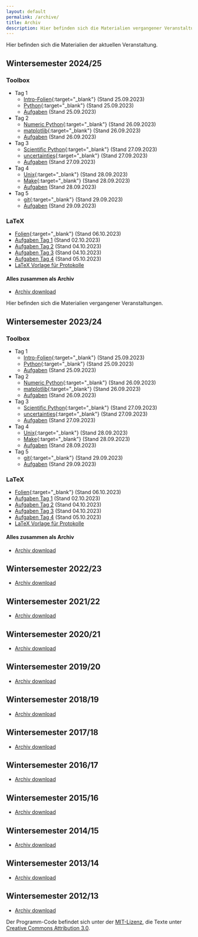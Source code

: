 ```yaml
---
layout: default
permalink: /archive/
title: Archiv
description: Hier befinden sich die Materialien vergangener Veranstaltungen.
---
```


<p class="lead">Hier befinden sich die Materialien der aktuellen Veranstaltung.</p>

## Wintersemester 2024/25
[//]: <> (Referring to current version.)

### Toolbox
- Tag 1
    - [Intro-Folien](/files/archive/current/intro.pdf){:target="_blank"} (Stand 25.09.2023)
    - [Python](/files/archive/current/python.html){:target="_blank"} (Stand 25.09.2023)
    - [Aufgaben](/files/archive/current/exercises-toolbox-1.zip) (Stand 25.09.2023)
- Tag 2
    - [Numeric Python](/files/archive/current/numeric-python.html){:target="_blank"} (Stand 26.09.2023)
    - [matplotlib](/files/archive/current/matplotlib.html){:target="_blank"} (Stand 26.09.2023)
    - [Aufgaben](/files/archive/current/exercises-toolbox-2.zip) (Stand 26.09.2023)
- Tag 3
    - [Scientific Python](/files/archive/current/scientific-python.html){:target="_blank"} (Stand 27.09.2023)
    - [uncertainties](/files/archive/current/uncertainties.html){:target="_blank"} (Stand 27.09.2023)
    - [Aufgaben](/files/archive/current/exercises-toolbox-3.zip) (Stand 27.09.2023)
- Tag 4
    - [Unix](/files/archive/current/unix.pdf){:target="_blank"} (Stand 28.09.2023)
    - [Make](/files/archive/current/make.pdf){:target="_blank"} (Stand 28.09.2023)
    - [Aufgaben](/files/archive/current/exercises-toolbox-4.zip) (Stand 28.09.2023)
- Tag 5
    - [git](/files/archive/current/git.pdf){:target="_blank"} (Stand 29.09.2023)
    - [Aufgaben](/files/archive/current/exercises-toolbox-5.zip) (Stand 29.09.2023)

### LaTeX
- [Folien](/files/archive/current/latex.pdf){:target="_blank"} (Stand 06.10.2023)
- [Aufgaben Tag 1](/files/archive/current/exercises-latex-1.zip) (Stand 02.10.2023)
- [Aufgaben Tag 2](/files/archive/current/exercises-latex-2.zip) (Stand 04.10.2023)
- [Aufgaben Tag 3](/files/archive/current/exercises-latex-3.zip) (Stand 04.10.2023)
- [Aufgaben Tag 4](/files/archive/current/exercises-latex-4.zip) (Stand 05.10.2023)
- <a href="https://github.com/pep-dortmund/toolbox-workshop-protocol-template" target="_blank">LaTeX Vorlage für Protokolle</a>

#### Alles zusammen als Archiv
- [Archiv download](/files/archive/current.tar.gz)

<p class="lead">Hier befinden sich die Materialien vergangener Veranstaltungen.</p>

## Wintersemester 2023/24
[//]: <> (Referring to latest version.)

### Toolbox
- Tag 1
    - [Intro-Folien](/files/archive/latest/intro.pdf){:target="_blank"} (Stand 25.09.2023)
    - [Python](/files/archive/latest/python.html){:target="_blank"} (Stand 25.09.2023)
    - [Aufgaben](/files/archive/latest/exercises-toolbox-1.zip) (Stand 25.09.2023)
- Tag 2
    - [Numeric Python](/files/archive/latest/numeric-python.html){:target="_blank"} (Stand 26.09.2023)
    - [matplotlib](/files/archive/latest/matplotlib.html){:target="_blank"} (Stand 26.09.2023)
    - [Aufgaben](/files/archive/latest/exercises-toolbox-2.zip) (Stand 26.09.2023)
- Tag 3
    - [Scientific Python](/files/archive/latest/scientific-python.html){:target="_blank"} (Stand 27.09.2023)
    - [uncertainties](/files/archive/latest/uncertainties.html){:target="_blank"} (Stand 27.09.2023)
    - [Aufgaben](/files/archive/latest/exercises-toolbox-3.zip) (Stand 27.09.2023)
- Tag 4
    - [Unix](/files/archive/latest/unix.pdf){:target="_blank"} (Stand 28.09.2023)
    - [Make](/files/archive/latest/make.pdf){:target="_blank"} (Stand 28.09.2023)
    - [Aufgaben](/files/archive/latest/exercises-toolbox-4.zip) (Stand 28.09.2023)
- Tag 5
    - [git](/files/archive/latest/git.pdf){:target="_blank"} (Stand 29.09.2023)
    - [Aufgaben](/files/archive/latest/exercises-toolbox-5.zip) (Stand 29.09.2023)

### LaTeX
- [Folien](/files/archive/latest/latex.pdf){:target="_blank"} (Stand 06.10.2023)
- [Aufgaben Tag 1](/files/archive/latest/exercises-latex-1.zip) (Stand 02.10.2023)
- [Aufgaben Tag 2](/files/archive/latest/exercises-latex-2.zip) (Stand 04.10.2023)
- [Aufgaben Tag 3](/files/archive/latest/exercises-latex-3.zip) (Stand 04.10.2023)
- [Aufgaben Tag 4](/files/archive/latest/exercises-latex-4.zip) (Stand 05.10.2023)
- <a href="https://github.com/pep-dortmund/toolbox-workshop-protocol-template" target="_blank">LaTeX Vorlage für Protokolle</a>

#### Alles zusammen als Archiv
- [Archiv download](/files/archive/latest.tar.gz)


## Wintersemester 2022/23

- [Archiv download](/files/archive/2022.tar.gz)

## Wintersemester 2021/22

- [Archiv download](/files/archive/2021.tar.gz)

## Wintersemester 2020/21

- [Archiv download](/files/archive/2020.tar.gz)

## Wintersemester 2019/20

- [Archiv download](/files/archive/2019.tar.gz)

## Wintersemester 2018/19

- [Archiv download](/files/archive/2018.tar.gz)

## Wintersemester 2017/18

- [Archiv download](/files/archive/2017.tar.gz)

## Wintersemester 2016/17

- [Archiv download](/files/archive/2016.tar.gz)

## Wintersemester 2015/16

- [Archiv download](/files/archive/2015.tar.gz)

## Wintersemester 2014/15

- [Archiv download](/files/archive/2014.tar.gz)

## Wintersemester 2013/14

- [Archiv download](/files/archive/2013.tar.gz)

## Wintersemester 2012/13

- [Archiv download](/files/archive/2012.tar.gz)

Der Programm-Code befindet sich unter der [MIT-Lizenz](http://opensource.org/licenses/MIT), die Texte unter [Creative Commons Attribution 3.0](http://creativecommons.org/licenses/by/3.0/).
